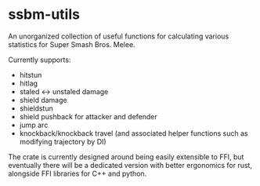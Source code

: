 # ssbm-utils

An unorganized collection of useful functions for calculating various statistics for Super Smash Bros. Melee.

Currently supports:

* hitstun
* hitlag
* staled <-> unstaled damage
* shield damage
* shieldstun
* shield pushback for attacker and defender
* jump arc
* knockback/knockback travel (and associated helper functions such as modifying trajectory by DI)

The crate is currently designed around being easily extensible to FFI, but eventually there will be a dedicated version with better ergonomics for rust, alongside FFI libraries for C++ and python.
